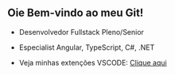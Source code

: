 
<h2> Oie Bem-vindo ao meu Git! </h2>

- Desenvolvedor Fullstack Pleno/Senior
- Especialist Angular, TypeScript, C#, .NET

- Veja minhas extenções VSCODE: <a href="https://marketplace.visualstudio.com/items?itemName=M0NGE.m0nge-react-extension-pack&ssr=false#review-details" target="_blank">Clique aqui</a>
      




 

  
 
